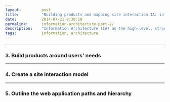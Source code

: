 ```yaml
---
layout:         post
title:          "Building products and mapping site interaction IA: information architecture (Part 2)"
date:           2014-07-21 8:30:10
permalink:      information-architecture-part-2/
description:    "Information Architecture (IA) as the high-level, structured organization of a site, intended to organize content, facilitate design, and improve user interaction"
tags:           information, architecture
---
```




----------------

### 3. Build products around users' needs

----------------

### 4. Create a site interaction model

----------------

### 5. Outline the web application paths and hierarchy